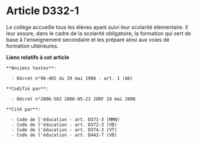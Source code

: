 # Article D332-1

Le collège accueille tous les élèves ayant suivi leur scolarité élémentaire. Il leur assure, dans le cadre de la scolarité
obligatoire, la formation qui sert de base à l'enseignement secondaire et les prépare ainsi aux voies de formation
ultérieures.

**Liens relatifs à cet article**

	**Anciens textes**:

	  - Décret n°96-465 du 29 mai 1996 - art. 1 (Ab)

	**Codifié par**:

	  - Décret n°2006-583 2006-05-23 JORF 24 mai 2006

	**Cité par**:

	  - Code de l'éducation - art. D371-3 (MMN)
	  - Code de l'éducation - art. D372-3 (VD)
	  - Code de l'éducation - art. D374-3 (VT)
	  - Code de l'éducation - art. D442-7 (VD)
